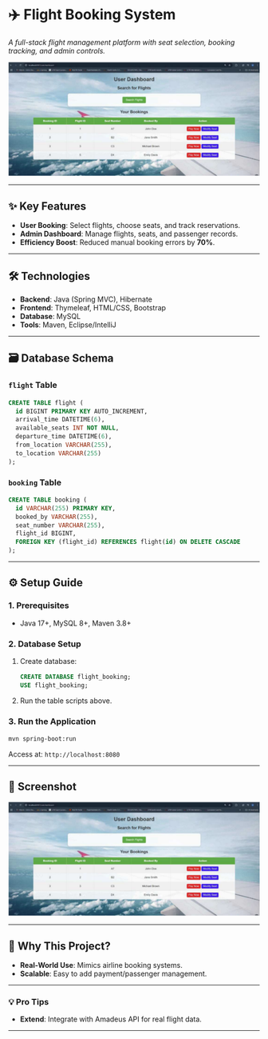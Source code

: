 # ✈️ Flight Booking System  
*A full-stack flight management platform with seat selection, booking tracking, and admin controls.*  

![Flight UI](./assets/FlightBookingHome.png)

---

## ✨ Key Features  
- **User Booking**: Select flights, choose seats, and track reservations.  
- **Admin Dashboard**: Manage flights, seats, and passenger records.  
- **Efficiency Boost**: Reduced manual booking errors by **70%**.  

---

## 🛠️ Technologies  
- **Backend**: Java (Spring MVC), Hibernate  
- **Frontend**: Thymeleaf, HTML/CSS, Bootstrap  
- **Database**: MySQL  
- **Tools**: Maven, Eclipse/IntelliJ  

---

## 🗃️ Database Schema  

### `flight` Table  
```sql
CREATE TABLE flight (
  id BIGINT PRIMARY KEY AUTO_INCREMENT,
  arrival_time DATETIME(6),
  available_seats INT NOT NULL,
  departure_time DATETIME(6),
  from_location VARCHAR(255),
  to_location VARCHAR(255)
);
```

### `booking` Table  
```sql
CREATE TABLE booking (
  id VARCHAR(255) PRIMARY KEY,
  booked_by VARCHAR(255),
  seat_number VARCHAR(255),
  flight_id BIGINT,
  FOREIGN KEY (flight_id) REFERENCES flight(id) ON DELETE CASCADE
);
```

---

## ⚙️ Setup Guide  

### 1. Prerequisites  
- Java 17+, MySQL 8+, Maven 3.8+  

### 2. Database Setup  
1. Create database:  
   ```sql
   CREATE DATABASE flight_booking;
   USE flight_booking;
   ```
2. Run the table scripts above.  

### 3. Run the Application  
```bash
mvn spring-boot:run
```
Access at: `http://localhost:8080`  

---

## 📸 Screenshot  
![Flight UI](./assets/FlightBookingHome.png)

---

## 🚀 Why This Project?  
- **Real-World Use**: Mimics airline booking systems.  
- **Scalable**: Easy to add payment/passenger management.  

---


### 💡 Pro Tips  
- **Extend**: Integrate with Amadeus API for real flight data.  

--- 
